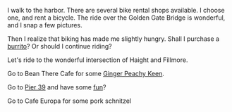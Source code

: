 I walk to the harbor.
There are several bike rental shops available.
I choose one, and rent a bicycle.
The ride over the Golden Gate Bridge is wonderful,
and I snap a few pictures.

Then I realize that biking has made me slightly hungry. Shall I purchase 
a [burrito](burrito/burrito.md)?
Or should I continue riding?

Let's ride to the wonderful intersection of Haight and Fillmore.

Go to Bean There Cafe for some [Ginger Peachy Keen](ginger-peachy-keen/ginger-peachy-keen.md).

Go to [Pier 39](https://www.pier39.com) and have some [fun](pier39/fun.md)?

Go to Cafe Europa for some pork schnitzel